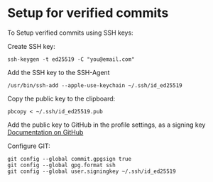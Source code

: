 # Setup for verified commits

To Setup verified commits using SSH keys:

Create SSH key:

```script
ssh-keygen -t ed25519 -C "you@email.com"
```

Add the SSH key to the SSH-Agent

```script
/usr/bin/ssh-add --apple-use-keychain ~/.ssh/id_ed25519
```

Copy the public key to the clipboard:

```script
pbcopy < ~/.ssh/id_ed25519.pub
```

Add the public key to GitHub in the profile settings, as a signing key
[Documentation on GitHub](https://docs.github.com/en/authentication/managing-commit-signature-verification/signing-commits)

Configure GIT:

```script
git config --global commit.gpgsign true
git config --global gpg.format ssh
git config --global user.signingkey ~/.ssh/id_ed25519
```
